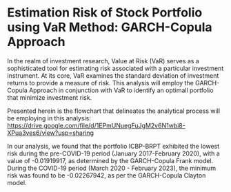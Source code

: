 # Estimation Risk of Stock Portfolio using VaR Method: GARCH-Copula Approach

In the realm of investment research, Value at Risk (VaR) serves as a sophisticated tool for estimating risk associated with a particular investment instrument. At its core, VaR examines the standard deviation of investment returns to provide a measure of risk. This analysis will employ the GARCH-Copula Approach in conjunction with VaR to identify an optimall portfolio that minimize investment risk. 

Presented herein is the flowchart that delineates the analytical process will be employing in this analysis:
https://drive.google.com/file/d/1EPmUNuegFuJgM2v6N1wbi8-XPua3ves6/view?usp=sharing

In our analysis, we found that the portfolio ICBP-BRPT exhibited the lowest risk during the pre-COVID-19 period (January 2017-February 2020), with a value of -0.01919917, as determined by the GARCH-Copula Frank model. During the COVID-19 period (March 2020 - February 2023), the minimum risk was found to be -0.02267942, as per the GARCH-Copula Clayton model.
